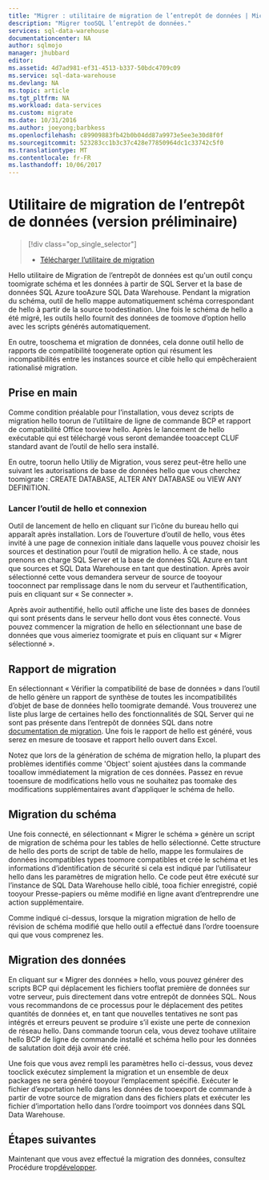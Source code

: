 ```yaml
---
title: "Migrer : utilitaire de migration de l’entrepôt de données | Microsoft Docs"
description: "Migrer tooSQL l’entrepôt de données."
services: sql-data-warehouse
documentationcenter: NA
author: sqlmojo
manager: jhubbard
editor: 
ms.assetid: 4d7ad981-ef31-4513-b337-50bdc4709c09
ms.service: sql-data-warehouse
ms.devlang: NA
ms.topic: article
ms.tgt_pltfrm: NA
ms.workload: data-services
ms.custom: migrate
ms.date: 10/31/2016
ms.author: joeyong;barbkess
ms.openlocfilehash: c89909883fb42b0b04dd87a9973e5ee3e30d8f0f
ms.sourcegitcommit: 523283cc1b3c37c428e77850964dc1c33742c5f0
ms.translationtype: MT
ms.contentlocale: fr-FR
ms.lasthandoff: 10/06/2017
---
```

# <a name="data-warehouse-migration-utility-preview"></a>Utilitaire de migration de l’entrepôt de données (version préliminaire)
> [!div class="op_single_selector"]
> * [Télécharger l’utilitaire de migration][Download Migration Utility]
> 
> 

Hello utilitaire de Migration de l’entrepôt de données est qu'un outil conçu toomigrate schéma et les données à partir de SQL Server et la base de données SQL Azure tooAzure SQL Data Warehouse. Pendant la migration du schéma, outil de hello mappe automatiquement schéma correspondant de hello à partir de la source toodestination. Une fois le schéma de hello a été migré, les outils hello fournit des données de toomove d’option hello avec les scripts générés automatiquement.

En outre, tooschema et migration de données, cela donne outil hello de rapports de compatibilité toogenerate option qui résument les incompatibilités entre les instances source et cible hello qui empêcheraient rationalisé migration.

## <a name="get-started"></a>Prise en main
Comme condition préalable pour l’installation, vous devez scripts de migration hello toorun de l’utilitaire de ligne de commande BCP et rapport de compatibilité Office tooview hello. Après le lancement de hello exécutable qui est téléchargé vous seront demandée tooaccept CLUF standard avant de l’outil de hello sera installé.

En outre, toorun hello Utiliy de Migration, vous serez peut-être hello une suivant les autorisations de base de données hello que vous cherchez toomigrate : CREATE DATABASE, ALTER ANY DATABASE ou VIEW ANY DEFINITION.

### <a name="launching-hello-tool-and-connecting"></a>Lancer l’outil de hello et connexion
Outil de lancement de hello en cliquant sur l’icône du bureau hello qui apparaît après installation. Lors de l’ouverture d’outil de hello, vous êtes invité à une page de connexion initiale dans laquelle vous pouvez choisir les sources et destination pour l’outil de migration hello. À ce stade, nous prenons en charge SQL Server et la base de données SQL Azure en tant que sources et SQL Data Warehouse en tant que destination. Après avoir sélectionné cette vous demandera serveur de source de tooyour tooconnect par remplissage dans le nom du serveur et l’authentification, puis en cliquant sur « Se connecter ».

Après avoir authentifié, hello outil affiche une liste des bases de données qui sont présents dans le serveur hello dont vous êtes connecté. Vous pouvez commencer la migration de hello en sélectionnant une base de données que vous aimeriez toomigrate et puis en cliquant sur « Migrer sélectionné ».

## <a name="migration-report"></a>Rapport de migration
En sélectionnant « Vérifier la compatibilité de base de données » dans l’outil de hello génère un rapport de synthèse de toutes les incompatibilités d’objet de base de données hello toomigrate demandé. Vous trouverez une liste plus large de certaines hello des fonctionnalités de SQL Server qui ne sont pas présente dans l’entrepôt de données SQL dans notre [documentation de migration][migration documentation]. Une fois le rapport de hello est généré, vous serez en mesure de toosave et rapport hello ouvert dans Excel.

Notez que lors de la génération de schéma de migration hello, la plupart des problèmes identifiés comme 'Object' soient ajustées dans la commande tooallow immédiatement la migration de ces données. Passez en revue tooensure de modifications hello vous ne souhaitez pas toomake des modifications supplémentaires avant d’appliquer le schéma de hello.

## <a name="migrate-schema"></a>Migration du schéma
Une fois connecté, en sélectionnant « Migrer le schéma » génère un script de migration de schéma pour les tables de hello sélectionné. Cette structure de hello des ports de script de table de hello, mappe les formulaires de données incompatibles types toomore compatibles et crée le schéma et les informations d’identification de sécurité si cela est indiqué par l’utilisateur hello dans les paramètres de migration hello. Ce code peut être exécuté sur l’instance de SQL Data Warehouse hello ciblé, tooa fichier enregistré, copié tooyour Presse-papiers ou même modifié en ligne avant d’entreprendre une action supplémentaire.  

Comme indiqué ci-dessus, lorsque la migration migration de hello de révision de schéma modifié que hello outil a effectué dans l’ordre tooensure qui que vous comprenez les.  

## <a name="migrate-data"></a>Migration des données
En cliquant sur « Migrer des données » hello, vous pouvez générer des scripts BCP qui déplacement les fichiers tooflat première de données sur votre serveur, puis directement dans votre entrepôt de données SQL. Nous vous recommandons de ce processus pour le déplacement des petites quantités de données et, en tant que nouvelles tentatives ne sont pas intégrés et erreurs peuvent se produire s’il existe une perte de connexion de réseau hello. Dans commande toorun cela, vous devez toohave utilitaire hello BCP de ligne de commande installé et schéma hello pour les données de salutation doit déjà avoir été créé.

Une fois que vous avez rempli les paramètres hello ci-dessus, vous devez tooclick exécutez simplement la migration et un ensemble de deux packages ne sera généré tooyour l’emplacement spécifié. Exécuter le fichier d’exportation hello dans les données de tooexport de commande à partir de votre source de migration dans des fichiers plats et exécuter les fichier d’importation hello dans l’ordre tooimport vos données dans SQL Data Warehouse.

## <a name="next-steps"></a>Étapes suivantes
Maintenant que vous avez effectué la migration des données, consultez Procédure trop[développer][develop].

<!--Image references-->

<!--Article references-->
[migration documentation]: sql-data-warehouse-overview-migrate.md
[develop]: sql-data-warehouse-overview-develop.md

<!--Other Web references--> 
[Download Migration Utility]: https://migrhoststorage.blob.core.windows.net/sqldwsample/DataWarehouseMigrationUtility.zip
